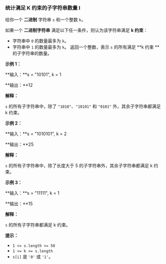 ### 统计满足 K 约束的子字符串数量 I ###
给你一个 **二进制** 字符串 `s` 和一个整数 `k`。

如果一个 **二进制字符串** 满足以下任一条件，则认为该字符串满足 **k 约束**：

* 字符串中 `0` 的数量最多为 `k`。
* 字符串中 `1` 的数量最多为 `k`。
返回一个整数，表示 `s` 的所有满足 **k 约束 **的子字符串的数量。



**示例 1：**

**输入：**s = "10101", k = 1

**输出：**12

**解释：**

`s` 的所有子字符串中，除了 `"1010"`、`"10101"` 和 `"0101"` 外，其余子字符串都满足 k 约束。


**示例 2：**

**输入：**s = "1010101", k = 2

**输出：**25

**解释：**

`s` 的所有子字符串中，除了长度大于 5 的子字符串外，其余子字符串都满足 k 约束。


**示例 3：**

**输入：**s = "11111", k = 1

**输出：**15

**解释：**

`s` 的所有子字符串都满足 k 约束。




**提示：**

* `1 <= s.length <= 50`
* `1 <= k <= s.length`
* `s[i]` 是 `'0'` 或 `'1'`。

